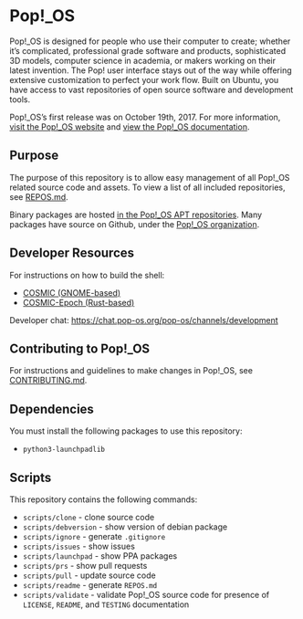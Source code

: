# Pop!\_OS

Pop!\_OS is designed for people who use their computer to create; whether it’s complicated, professional grade software and products, sophisticated 3D models, computer science in academia, or makers working on their latest invention. The Pop! user interface stays out of the way while offering extensive customization to perfect your work flow. Built on Ubuntu, you have access to vast repositories of open source software and development tools.

Pop!\_OS’s first release was on October 19th, 2017. For more information, [visit the Pop!\_OS website](https://system76.com/pop) and [view the Pop!\_OS documentation](https://support.system76.com/).

## Purpose

The purpose of this repository is to allow easy management of all Pop!\_OS related source code and assets. To view a list of all included repositories, see [REPOS.md](./REPOS.md).

Binary packages are hosted [in the Pop!_OS APT repositories](https://apt.pop-os.org/). Many packages have source on Github, under the [Pop!\_OS organization](https://github.com/pop-os).

## Developer Resources

For instructions on how to build the shell:

* [COSMIC (GNOME-based)](https://github.com/pop-os/cosmic)
* [COSMIC-Epoch (Rust-based)](https://github.com/pop-os/cosmic-epoch)
 
Developer chat: https://chat.pop-os.org/pop-os/channels/development

## Contributing to Pop!_OS

For instructions and guidelines to make changes in Pop!_OS, see [CONTRIBUTING.md](./CONTRIBUTING.md).

## Dependencies

You must install the following packages to use this repository:

- `python3-launchpadlib`

## Scripts

This repository contains the following commands:

- `scripts/clone` - clone source code
- `scripts/debversion` - show version of debian package
- `scripts/ignore` - generate `.gitignore`
- `scripts/issues` - show issues
- `scripts/launchpad` - show PPA packages
- `scripts/prs` - show pull requests
- `scripts/pull` - update source code
- `scripts/readme` - generate `REPOS.md`
- `scripts/validate` - validate Pop!\_OS source code for presence of `LICENSE`, `README`, and `TESTING` documentation
